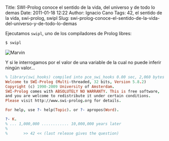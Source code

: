 Title: SWI-Prolog conoce el sentido de la vida, del universo y de todo lo demas
Date: 2011-01-18 12:22
Author: Ignacio Cano
Tags: 42, el sentido de la vida, swi-prolog, swipl
Slug: swi-prolog-conoce-el-sentido-de-la-vida-del-universo-y-de-todo-lo-demas

Ejecutamos `swipl`, uno de los compiladores de Prolog libres:

```bash
$ swipl
```

![Marvin]({filename}/images/marvin-186x300.jpg)

Y si le interrogamos por el valor de una variable de la cual no puede
inferir ningún valor...

```prolog
% library(swi_hooks) compiled into pce_swi_hooks 0.00 sec, 2,060 bytes
Welcome to SWI-Prolog (Multi-threaded, 32 bits, Version 5.8.2)
Copyright (c) 1990-2009 University of Amsterdam.
SWI-Prolog comes with ABSOLUTELY NO WARRANTY. This is free software,
and you are welcome to redistribute it under certain conditions.
Please visit http://www.swi-prolog.org for details.

For help, use ?- help(Topic). or ?- apropos(Word).

?- K.
% ... 1,000,000 ............ 10,000,000 years later
%
%       >> 42 << (last release gives the question)
```
